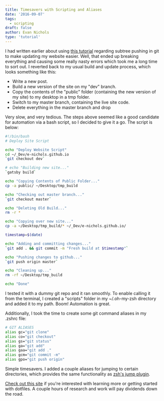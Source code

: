 ```yaml
---
title: Timesavers with Scripting and Aliases
date: '2016-09-07'
tags:
  - scripting
draft: false
author: Evan Nichols
type: 'tutorial'
---
```


I had written earlier about using [this tutorial][1] regarding subtree pushing in git to make updating my website easier. Well, that ended up breaking everything and causing some really nasty errors which took me a long time to sort out. I reverted back to my usual build and update process, which looks something like this:

- Write a new post.
- Build a new version of the site on my "dev" branch.
- Copy the contents of the "public" folder (containing the new version of my site) to my desktop in a tmp folder.
- Switch to my master branch, containing the live site code.
- Delete everything in the master branch and drop

Very slow, and very tedious. The steps above seemed like a good candidate for automation via a bash script, so I decided to give it a go. The script is below:

```bash
#!/bin/bash
# Deploy Site Script

echo "Deploy Website Script"
cd ~/_Dev/e-nichols.github.io
`git checkout dev`

# echo "Building new site..."
`gatsby build`

echo "Copying Contents of Public Folder..."
cp -a public/ ~/Desktop/tmp_build

echo "Checking out master branch..."
`git checkout master`

echo "Deleting Old Build..."
rm -r *

echo "Copying over new site..."
cp -a ~/Desktop/tmp_build/* ~/_Dev/e-nichols.github.io/

timestamp=$(date)

echo "Adding and committing changes..."
`git add . && git commit -m "Fresh build at $timestamp"`

echo "Pushing changes to github..."
`git push origin master`

echo "Cleaning up..."
rm -rf ~/Desktop/tmp_build

echo "Done"
```

I tested it with a dummy git repo and it ran smoothly. To enable calling it from the terminal, I created a "scripts" folder in my ~/.oh-my-zsh directory and added it to my path. Boom! Automation is great.

Additionally, I took the time to create some git command aliases in my .zshrc file:

```bash
# GIT ALIASES
alias gc="git clone"
alias co="git checkout"
alias gs="git status"
alias ga="git add"
alias gaa="git add ."
alias gcm="git commit -m"
alias gpo="git push origin"
```

Simple timesavers. I added a couple aliases for jumping to certain directories, which provides the same functionality as [zsh's jump plugin][2].

[Check out this site][3] if you're interested with learning more or getting started with dotfiles. A couple hours of research and work will pay dividends down the road.

[1]: https://gist.github.com/cobyism/4730490
[2]: https://github.com/robbyrussell/oh-my-zsh/blob/master/plugins/jump/jump.plugin.zsh
[3]: https://dotfiles.github.io/
